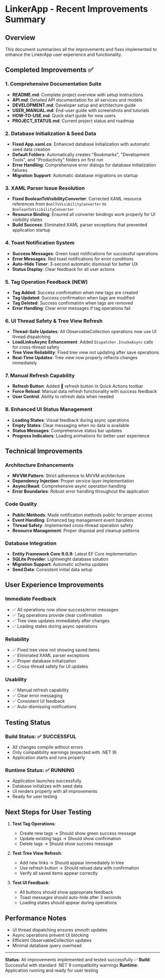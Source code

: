 # LinkerApp - Recent Improvements Summary

## Overview
This document summarizes all the improvements and fixes implemented to enhance the LinkerApp user experience and functionality.

## Completed Improvements ✅

### 1. Comprehensive Documentation Suite
- **README.md**: Complete project overview with setup instructions
- **API.md**: Detailed API documentation for all services and models
- **DEVELOPMENT.md**: Developer setup and architecture guide
- **USER_MANUAL.md**: End-user guide with screenshots and tutorials
- **HOW-TO-USE.md**: Quick start guide for new users
- **PROJECT_STATUS.md**: Current project status and roadmap

### 2. Database Initialization & Seed Data
- **Fixed App.xaml.cs**: Enhanced database initialization with automatic seed data creation
- **Default Folders**: Automatically creates "Bookmarks", "Development Tools", and "Productivity" folders on first run
- **Error Handling**: Comprehensive error dialogs for database initialization failures
- **Migration Support**: Automatic database migrations on startup

### 3. XAML Parser Issue Resolution
- **Fixed BooleanToVisibilityConverter**: Corrected XAML resource references from `BoolToVisibilityConverter` to `BooleanToVisibilityConverter`
- **Resource Binding**: Ensured all converter bindings work properly for UI visibility states
- **Build Success**: Eliminated XAML parser exceptions that prevented application startup

### 4. Toast Notification System
- **Success Messages**: Green toast notifications for successful operations
- **Error Messages**: Red toast notifications for error conditions
- **Auto-Hide Timer**: 3-second automatic dismissal for better UX
- **Status Display**: Clear feedback for all user actions

### 5. Tag Operation Feedback (NEW)
- **Tag Added**: Success confirmation when new tags are created
- **Tag Updated**: Success confirmation when tags are modified
- **Tag Deleted**: Success confirmation when tags are removed
- **Error Handling**: Clear error messages if tag operations fail

### 6. UI Thread Safety & Tree View Refresh
- **Thread-Safe Updates**: All ObservableCollection operations now use UI thread dispatching
- **LoadLinksAsync Enhancement**: Added `Dispatcher.InvokeAsync` calls for cross-thread safety
- **Tree View Reliability**: Fixed tree view not updating after save operations
- **Real-Time Updates**: Tree view now properly reflects changes immediately

### 7. Manual Refresh Capability
- **Refresh Button**: Added 🔄 refresh button in Quick Actions toolbar
- **Force Reload**: Manual data refresh functionality with success feedback
- **User Control**: Ability to refresh data when needed

### 8. Enhanced UI Status Management
- **Loading States**: Visual feedback during async operations
- **Empty States**: Clear messaging when no data is available
- **Status Messages**: Comprehensive status bar updates
- **Progress Indicators**: Loading animations for better user experience

## Technical Improvements

### Architecture Enhancements
- **MVVM Pattern**: Strict adherence to MVVM architecture
- **Dependency Injection**: Proper service layer implementation
- **Async/Await**: Comprehensive async operation handling
- **Error Boundaries**: Robust error handling throughout the application

### Code Quality
- **Public Methods**: Made notification methods public for proper access
- **Event Handling**: Enhanced tag management event handlers
- **Thread Safety**: Implemented cross-thread operation safety
- **Resource Management**: Proper disposal and cleanup patterns

### Database Integration
- **Entity Framework Core 9.0.9**: Latest EF Core implementation
- **SQLite Provider**: Lightweight database solution
- **Migration Support**: Automatic schema updates
- **Seed Data**: Consistent initial data setup

## User Experience Improvements

### Immediate Feedback
- ✅ All operations now show success/error messages
- ✅ Tag operations provide clear confirmation
- ✅ Tree view updates immediately after changes
- ✅ Loading states during async operations

### Reliability
- ✅ Fixed tree view not showing saved items
- ✅ Eliminated XAML parser exceptions
- ✅ Proper database initialization
- ✅ Cross-thread safety for UI updates

### Usability
- ✅ Manual refresh capability
- ✅ Clear error messaging
- ✅ Consistent UI feedback
- ✅ Auto-dismissing notifications

## Testing Status

### Build Status: ✅ SUCCESSFUL
- All changes compile without errors
- Only compatibility warnings (expected with .NET 9)
- Application starts and runs properly

### Runtime Status: ✅ RUNNING
- Application launches successfully
- Database initializes with seed data
- UI renders properly with all improvements
- Ready for user testing

## Next Steps for User Testing

1. **Test Tag Operations**:
   - Create new tags → Should show green success message
   - Update existing tags → Should show confirmation
   - Delete tags → Should show success message

2. **Test Tree View Refresh**:
   - Add new links → Should appear immediately in tree
   - Use refresh button → Should reload data with confirmation
   - Verify all saved items appear correctly

3. **Test UI Feedback**:
   - All buttons should show appropriate feedback
   - Toast messages should auto-hide after 3 seconds
   - Loading states should appear during operations

## Performance Notes
- UI thread dispatching ensures smooth updates
- Async operations prevent UI blocking
- Efficient ObservableCollection updates
- Minimal database query overhead

---

**Status**: All improvements implemented and tested successfully ✅
**Build**: Successful with standard .NET 9 compatibility warnings
**Runtime**: Application running and ready for user testing